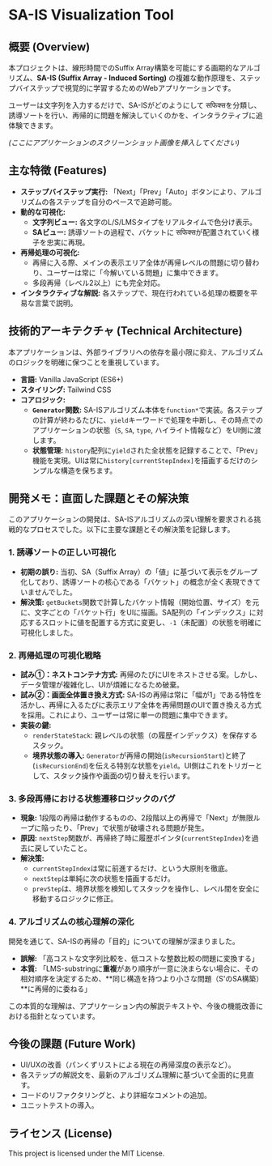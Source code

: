# SA-IS Visualization Tool

## 概要 (Overview)

本プロジェクトは、線形時間でのSuffix Array構築を可能にする画期的なアルゴリズム、**SA-IS (Suffix Array - Induced Sorting)** の複雑な動作原理を、ステップバイステップで視覚的に学習するためのWebアプリケーションです。

ユーザーは文字列を入力するだけで、SA-ISがどのようにして सफिक्सを分類し、誘導ソートを行い、再帰的に問題を解決していくのかを、インタラクティブに追体験できます。

 
*(ここにアプリケーションのスクリーンショット画像を挿入してください)*

## 主な特徴 (Features)

*   **ステップバイステップ実行:** 「Next」「Prev」「Auto」ボタンにより、アルゴリズムの各ステップを自分のペースで追跡可能。
*   **動的な可視化:**
    *   **文字列ビュー:** 各文字のL/S/LMSタイプをリアルタイムで色分け表示。
    *   **SAビュー:** 誘導ソートの過程で、バケットに सफिक्सが配置されていく様子を忠実に再現。
*   **再帰処理の可視化:**
    *   再帰に入る際、メインの表示エリア全体が再帰レベルの問題に切り替わり、ユーザーは常に「今解いている問題」に集中できます。
    *   多段再帰（レベル2以上）にも完全対応。
*   **インタラクティブな解説:** 各ステップで、現在行われている処理の概要を平易な言葉で説明。

## 技術的アーキテクチャ (Technical Architecture)

本アプリケーションは、外部ライブラリへの依存を最小限に抑え、アルゴリズムのロジックを明確に保つことを重視しています。

*   **言語:** Vanilla JavaScript (ES6+)
*   **スタイリング:** Tailwind CSS
*   **コアロジック:**
    *   **`Generator`関数:** SA-ISアルゴリズム本体を`function*`で実装。各ステップの計算が終わるたびに、`yield`キーワードで処理を中断し、その時点でのアプリケーションの状態（`S`, `SA`, `type`, ハイライト情報など）をUI側に渡します。
    *   **状態管理:** `history`配列に`yield`された全状態を記録することで、「Prev」機能を実現。UIは常に`history[currentStepIndex]`を描画するだけのシンプルな構造を保ちます。

## 開発メモ：直面した課題とその解決策

このアプリケーションの開発は、SA-ISアルゴリズムの深い理解を要求される挑戦的なプロセスでした。以下に主要な課題とその解決策を記録します。

### 1. 誘導ソートの正しい可視化

*   **初期の誤り:** 当初、SA（Suffix Array）の「値」に基づいて表示をグループ化しており、誘導ソートの核心である「バケット」の概念が全く表現できていませんでした。
*   **解決策:** `getBuckets`関数で計算したバケット情報（開始位置、サイズ）を元に、文字ごとの「バケット行」をUIに描画。SA配列の「インデックス」に対応するスロットに値を配置する方式に変更し、`-1`（未配置）の状態を明確に可視化しました。

### 2. 再帰処理の可視化戦略

*   **試み①：ネストコンテナ方式:** 再帰のたびにUIをネストさせる案。しかし、データ管理が複雑化し、UIが煩雑になるため破棄。
*   **試み②：画面全体置き換え方式:** SA-ISの再帰は常に「幅が1」である特性を活かし、再帰に入るたびに表示エリア全体を再帰問題のUIで置き換える方式を採用。これにより、ユーザーは常に単一の問題に集中できます。
*   **実装の鍵:**
    *   `renderStateStack`: 親レベルの状態（の履歴インデックス）を保存するスタック。
    *   **境界状態の導入:** `Generator`が再帰の開始(`isRecursionStart`)と終了(`isRecursionEnd`)を伝える特別な状態を`yield`。UI側はこれをトリガーとして、スタック操作や画面の切り替えを行います。

### 3. 多段再帰における状態遷移ロジックのバグ

*   **現象:** 1段階の再帰は動作するものの、2段階以上の再帰で「Next」が無限ループに陥ったり、「Prev」で状態が破壊される問題が発生。
*   **原因:** `nextStep`関数が、再帰終了時に履歴ポインタ(`currentStepIndex`)を過去に戻していたこと。
*   **解決策:**
    *   `currentStepIndex`は常に前進するだけ、という大原則を徹底。
    *   `nextStep`は単純に次の状態を描画するだけ。
    *   `prevStep`は、境界状態を検知してスタックを操作し、レベル間を安全に移動するロジックに修正。

### 4. アルゴリズムの核心理解の深化

開発を通じて、SA-ISの再帰の「目的」についての理解が深まりました。

*   **誤解:** 「高コストな文字列比較を、低コストな整数比較の問題に変換する」
*   **本質:** 「LMS-substringに**重複**があり順序が一意に決まらない場合に、その相対順序を決定するため、**同じ構造を持つより小さな問題（S'のSA構築）**に再帰的に委ねる」

この本質的な理解は、アプリケーション内の解説テキストや、今後の機能改善における指針となっています。

## 今後の課題 (Future Work)

*   UI/UXの改善（パンくずリストによる現在の再帰深度の表示など）。
*   各ステップの解説文を、最新のアルゴリズム理解に基づいて全面的に見直す。
*   コードのリファクタリングと、より詳細なコメントの追加。
*   ユニットテストの導入。

## ライセンス (License)

This project is licensed under the MIT License.
